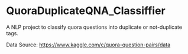 # QuoraDuplicateQNA_Classiffier
A NLP project to classify quora questions into duplicate or not-duplicate tags. 

Data Source: https://www.kaggle.com/c/quora-question-pairs/data